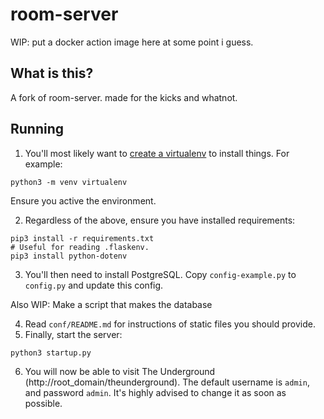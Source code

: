 # room-server
WIP: put a docker action image here at some point i guess.

## What is this?
A fork of room-server. made for the kicks and whatnot.

## Running
1. You'll most likely want to [create a virtualenv](https://docs.python.org/3/library/venv.html) to install things. For example:
```
python3 -m venv virtualenv
```
Ensure you active the environment.

2. Regardless of the above, ensure you have installed requirements:
```
pip3 install -r requirements.txt
# Useful for reading .flaskenv.
pip3 install python-dotenv
```

3. You'll then need to install PostgreSQL. Copy `config-example.py` to `config.py` and update this config.

Also WIP: Make a script that makes the database

4. Read `conf/README.md` for instructions of static files you should provide.
5. Finally, start the server:
```
python3 startup.py
```
6. You will now be able to visit The Underground (http://root_domain/theunderground). The default username is `admin`, and password `admin`.
It's highly advised to change it as soon as possible.
